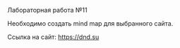 Лабораторная работа №11

Необходимо создать mind map для выбранного сайта.

Ссылка на сайт:
https://dnd.su
